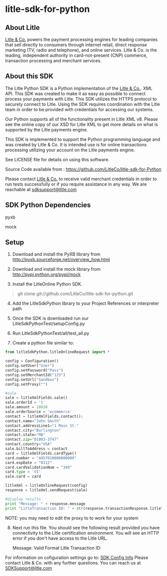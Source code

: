 litle-sdk-for-python
====================

About Litle
------------
[Litle &amp; Co.](http://www.litle.com) powers the payment processing engines for leading companies that sell directly to consumers through  internet retail, direct response marketing (TV, radio and telephone), and online services. Litle & Co. is the leading, independent authority in card-not-present (CNP) commerce, transaction processing and merchant services.


About this SDK
--------------
The Litle Python SDK is a Python implementation of the [Litle &amp; Co.](http://www.litle.com). XML API. This SDK was created to make it as easy as possible to connect process your payments with Litle.  This SDK utilizes  the HTTPS protocol to securely connect to Litle.  Using the SDK requires coordination with the Litle team in order to be provided with credentials for accessing our systems.

Our Python supports all of the functionality present in Litle XML v8. Please see the online copy of our XSD for Litle XML to get more details on what is supported by the Litle payments engine.

This SDK is implemented to support the Python programming language and was created by Litle & Co. It is intended use is for online transactions processing utilizing your account on the Litle payments engine.

See LICENSE file for details on using this software.

Source Code available from : https://github.com/LitleCo/litle-sdk-for-Python

Please contact [Litle &amp; Co.](http://www.litle.com) to receive valid merchant credentials in order to run tests successfully or if you require assistance in any way.  We are reachable at sdksupport@litle.com

SDK Python Dependencies
----------------------
pyxb

mock

Setup
-----
1) Download and install the PyXB library from http://pyxb.sourceforge.net/overview_how.html

2) Download and install the mock library from http://pypi.python.org/pypi/mock

3) Install the LitleOnline Python SDK.

>git clone git://github.com/LitleCo/litle-sdk-for-python.git

4) Add the LitleSdkPython library to your Project References or interpreter path

5) Once the SDK is downloaded run our LitleSdkPythonTest/setupConfig.py

6) Run LitleSdkPythonTest/all/test_all.py

7) Create a python file similar to:

```python
from litleSdkPython.litleOnlineRequest import *

config = Configuration()
config.setUser("User")
config.setPassword("Pass")
config.setMerchantId("123")
config.setUrl("Sandbox")
config.setProxy("")

#sale
sale = litleXmlFields.sale()
sale.orderId = '1'
sale.amount = 10010
sale.orderSource = 'ecommerce'
contact = litleXmlFields.contact();
contact.name="John Smith"
contact.addressLine1="1 Main St."
contact.city="Burlington"
contact.state="MA"
contact.zip="01803-3747"
contact.country="USA"
sale.billToAddress = contact
card = litleXmlFields.cardType()
card.number = "4457010000000009"
card.expDate = "0112"
card.cardValidationNum = "349"
card.type = 'VI'
sale.card = card

litleXml = litleOnlineRequest(config)
response = litleXml.sendRequest(sale)

#display results
print "Message: " + response.message
print "LitleTransaction ID: " + str(response.transactionResponse.litleTxnId)
```
NOTE: you may need to edit the proxy to to work for your system

8) Next run this file.  You should see the following result provided you have connectivity to the Litle certification environment.  You will see an HTTP error if you don't have access to the Litle URL.

    Message: Valid Format
    Litle Transaction ID: <your-numeric-litle-txn-id>
    
For information on cofiguration settings go to: [SDK Config Info](https://github.com/LitleCo/litle-sdk-for-python/wiki/Config-Settings)
Please contact Litle & Co. with any further questions.   You can reach us at SDKSupport@litle.com

